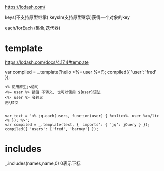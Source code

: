 https://lodash.com/

keys(不支持原型继承) keysIn(支持原型继承)获得一个对象的key

each/forEach (集合,迭代器)


# template #
https://lodash.com/docs/4.17.4#template


var compiled = _.template('hello <%= user %>!');
compiled({ 'user': 'fred' });

```
<% 使用原生js语句
<%= user %> 插值 不转义, 也可以使用 ${user}语法
<%- user %> 会转义
用\转义


var text = '<% jq.each(users, function(user) { %><li><%- user %></li><% }); %>';
var compiled = _.template(text, { 'imports': { 'jq': jQuery } });
compiled({ 'users': ['fred', 'barney'] });

```

# includes #
_.includes(names,name,0)
0表示下标
